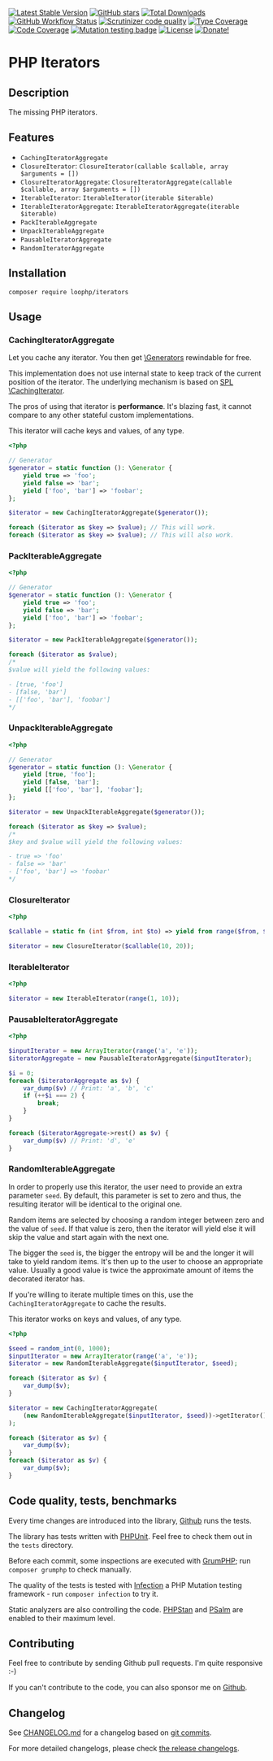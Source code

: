 [![Latest Stable Version][latest stable version]][1]
 [![GitHub stars][github stars]][1]
 [![Total Downloads][total downloads]][1]
 [![GitHub Workflow Status][github workflow status]][2]
 [![Scrutinizer code quality][code quality]][3]
 [![Type Coverage][type coverage]][4]
 [![Code Coverage][code coverage]][3]
 [![Mutation testing badge][mutation badge image]][mutation badge link]
 [![License][license]][1]
 [![Donate!][donate github]][5]

# PHP Iterators

## Description

The missing PHP iterators.

## Features

* `CachingIteratorAggregate`
* `ClosureIterator`: `ClosureIterator(callable $callable, array $arguments = [])`
* `ClosureIteratorAggregate`: `ClosureIteratorAggregate(callable $callable, array $arguments = [])`
* `IterableIterator`: `IterableIterator(iterable $iterable)`
* `IterableIteratorAggregate`: `IterableIteratorAggregate(iterable $iterable)`
* `PackIterableAggregate`
* `UnpackIterableAggregate`
* `PausableIteratorAggregate`
* `RandomIteratorAggregate`

## Installation

```composer require loophp/iterators```

## Usage

### CachingIteratorAggregate

Let you cache any iterator. You then get [\Generators][49]
rewindable for free.

This implementation does not use internal state to keep track
of the current position of the iterator.
The underlying mechanism is based on [SPL \CachingIterator][48].

The pros of using that iterator is **performance**. It's blazing fast,
it cannot compare to any other stateful custom implementations.

This iterator will cache keys and values, of any type.

```php
<?php

// Generator
$generator = static function (): \Generator {
    yield true => 'foo';
    yield false => 'bar';
    yield ['foo', 'bar'] => 'foobar';
};

$iterator = new CachingIteratorAggregate($generator());

foreach ($iterator as $key => $value); // This will work.
foreach ($iterator as $key => $value); // This will also work.
```

### PackIterableAggregate

```php
<?php

// Generator
$generator = static function (): \Generator {
    yield true => 'foo';
    yield false => 'bar';
    yield ['foo', 'bar'] => 'foobar';
};

$iterator = new PackIterableAggregate($generator());

foreach ($iterator as $value);
/*
$value will yield the following values:

- [true, 'foo']
- [false, 'bar']
- [['foo', 'bar'], 'foobar']
*/
```

### UnpackIterableAggregate

```php
<?php

// Generator
$generator = static function (): \Generator {
    yield [true, 'foo'];
    yield [false, 'bar'];
    yield [['foo', 'bar'], 'foobar'];
};

$iterator = new UnpackIterableAggregate($generator());

foreach ($iterator as $key => $value);
/*
$key and $value will yield the following values:

- true => 'foo'
- false => 'bar'
- ['foo', 'bar'] => 'foobar'
*/
```

### ClosureIterator

```php
<?php

$callable = static fn (int $from, int $to) => yield from range($from, $to);

$iterator = new ClosureIterator($callable(10, 20));
```

### IterableIterator

```php
<?php

$iterator = new IterableIterator(range(1, 10));
```

### PausableIteratorAggregate

```php
<?php

$inputIterator = new ArrayIterator(range('a', 'e'));
$iteratorAggregate = new PausableIteratorAggregate($inputIterator);

$i = 0;
foreach ($iteratorAggregate as $v) {
    var_dump($v) // Print: 'a', 'b', 'c'
    if (++$i === 2) {
        break;
    }
}

foreach ($iteratorAggregate->rest() as $v) {
    var_dump($v) // Print: 'd', 'e'
}
```

### RandomIterableAggregate

In order to properly use this iterator, the user need to
provide an extra parameter `seed`. By default, this parameter
is set to zero and thus, the resulting iterator will be
identical to the original one.

Random items are selected by choosing a random integer between
zero and the value of `seed`. If that value is zero, then the
iterator will yield else it will skip the value and start
again with the next one.

The bigger the `seed` is, the bigger the entropy will be and
the longer it will take to yield random items.
It's then up to the user to choose an appropriate value.
Usually a good value is twice the approximate amount of items
the decorated iterator has.

If you're willing to iterate multiple times on this, use the
`CachingIteratorAggregate` to cache the results.

This iterator works on keys and values, of any type.

```php
<?php

$seed = random_int(0, 1000);
$inputIterator = new ArrayIterator(range('a', 'e'));
$iterator = new RandomIterableAggregate($inputIterator, $seed);

foreach ($iterator as $v) {
    var_dump($v);
}

$iterator = new CachingIteratorAggregate(
    (new RandomIterableAggregate($inputIterator, $seed))->getIterator()
);

foreach ($iterator as $v) {
    var_dump($v);
}
foreach ($iterator as $v) {
    var_dump($v);
}
```

## Code quality, tests, benchmarks

Every time changes are introduced into the library, [Github][2] runs the
tests.

The library has tests written with [PHPUnit][35].
Feel free to check them out in the `tests` directory.

Before each commit, some inspections are executed with [GrumPHP][36]; run
`composer grumphp` to check manually.

The quality of the tests is tested with [Infection][37] a PHP Mutation testing
framework - run `composer infection` to try it.

Static analyzers are also controlling the code. [PHPStan][38] and
[PSalm][39] are enabled to their maximum level.

## Contributing

Feel free to contribute by sending Github pull requests. I'm quite responsive :-)

If you can't contribute to the code, you can also sponsor me on [Github][5].

## Changelog

See [CHANGELOG.md][43] for a changelog based on [git commits][44].

For more detailed changelogs, please check [the release changelogs][45].

[1]: https://packagist.org/packages/loophp/iterators
[latest stable version]: https://img.shields.io/packagist/v/loophp/iterators.svg?style=flat-square
[github stars]: https://img.shields.io/github/stars/loophp/iterators.svg?style=flat-square
[total downloads]: https://img.shields.io/packagist/dt/loophp/iterators.svg?style=flat-square
[github workflow status]: https://img.shields.io/github/workflow/status/loophp/iterators/Unit%20tests?style=flat-square
[code quality]: https://img.shields.io/scrutinizer/quality/g/loophp/iterators/main.svg?style=flat-square
[3]: https://scrutinizer-ci.com/g/loophp/iterators/?branch=main
[type coverage]: https://img.shields.io/badge/dynamic/json?style=flat-square&color=color&label=Type%20coverage&query=message&url=https%3A%2F%2Fshepherd.dev%2Fgithub%2Floophp%2Fiterators%2Fcoverage
[4]: https://shepherd.dev/github/loophp/iterators
[code coverage]: https://img.shields.io/scrutinizer/coverage/g/loophp/iterators/main.svg?style=flat-square
[license]: https://img.shields.io/packagist/l/loophp/iterators.svg?style=flat-square
[donate github]: https://img.shields.io/badge/Sponsor-Github-brightgreen.svg?style=flat-square
[donate paypal]: https://img.shields.io/badge/Sponsor-Paypal-brightgreen.svg?style=flat-square
[mutation badge image]: https://img.shields.io/endpoint?style=flat&url=https%3A%2F%2Fbadge-api.stryker-mutator.io%2Fgithub.com%2Floophp%2Fiterators%2Fmain
[mutation badge link]: https://dashboard.stryker-mutator.io/reports/github.com/loophp/iterators/main
[34]: https://github.com/loophp/iterators/issues
[2]: https://github.com/loophp/iterators/actions
[35]: https://www.phpunit.de/
[36]: https://github.com/phpro/grumphp
[37]: https://github.com/infection/infection
[38]: https://github.com/phpstan/phpstan
[39]: https://github.com/vimeo/psalm
[5]: https://github.com/sponsors/drupol
[43]: https://github.com/loophp/iterators/blob/main/CHANGELOG.md
[44]: https://github.com/loophp/iterators/commits/main
[45]: https://github.com/loophp/iterators/releases
[48]: https://www.php.net/cachingiterator
[49]: https://www.php.net/generator